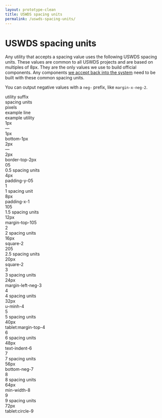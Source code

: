```yaml
---
layout: prototype-clean
title: USWDS spacing units
permalink: /uswds-spacing-units/
---
```


<div class="clearfix container-tablet-lg padding-x-2 padding-y-6 line-height-sans-1">
  <h1 class="text-300 margin-bottom-4 margin-top-0">USWDS spacing units</h1>
  <p class="line-height-sans-4 text-300 margin-bottom-2">Any utility that accepts a spacing value uses the following USWDS spacing units. These values are common to all USWDS projects and are based on multiples of 8px. They are the only values we use to build official components. Any components <a class="text-gray-90 underline-gray-30" href="#0">we accept back into the system</a> need to be built with these common spacing units.</p>
  <p class="line-height-sans-4 text-300 margin-bottom-6">You can output negative values with a <code class="txt-code">neg-</code> prefix, like <code class="txt-code">margin-x-neg-2</code>.</p>
  <div class="row gap flex-align-center margin-bottom-2 padding-bottom-1 border-bottom-2px">
    <div class="col-2 text-700 size-sans-1">utility suffix</div>
    <div class="col-2 text-700 size-sans-1">spacing units</div>
    <div class="col-1 text-700 size-sans-1">pixels</div>
    <div class="col-fill text-700 size-sans-1">example line</div>
    <div class="col-3 text-700 size-sans-1">example utility</div>
  </div>
  <div class="row gap flex-align-center padding-bottom-2 margin-bottom-2 border-bottom border-gray-10">
    <div class="col-2 text-300 size-mono-3"><span class="txt-code text-300">1px</span></div>
    <div class="col-2 text-300 size-sans-3">—</div>
    <div class="col-1 text-300 size-sans-3">1px</div>
    <div class="col-fill">
      <span class="display-block width-full height-1px bg-blue-60v"></span>
    </div>
    <div class="col-3 text-300 size-mono-3">bottom-1px</div>
  </div>
  <div class="row gap flex-align-center padding-bottom-2 margin-bottom-2 border-bottom border-gray-10">
    <div class="col-2 text-300 size-mono-3"><span class="txt-code text-300">2px</span></div>
    <div class="col-2 text-300 size-sans-3">—</div>
    <div class="col-1 text-300 size-sans-3">2px</div>
    <div class="col-fill">
      <span class="display-block width-full height-2px bg-blue-60v"></span>
    </div>
    <div class="col-3 text-300 size-mono-3">border-top-2px</div>
  </div>
  <div class="row gap flex-align-center padding-bottom-2 margin-bottom-2 border-bottom border-gray-10">
    <div class="col-2 text-300 size-mono-3"><span class="txt-code text-300">05</span></div>
    <div class="col-2 text-300 size-sans-3">0.5 spacing units</div>
    <div class="col-1 text-300 size-sans-3">4px</div>
    <div class="col-fill">
      <span class="display-block width-full height-05 bg-blue-60v"></span>
    </div>
    <div class="col-3 text-300 size-mono-3">padding-y-05</div>
  </div>
  <div class="row gap flex-align-center padding-bottom-2 margin-bottom-2 border-bottom border-gray-10">
    <div class="col-2 text-300 size-mono-3"><span class="txt-code text-300">1</span></div>
    <div class="col-2 text-300 size-sans-3">1 spacing unit</div>
    <div class="col-1 text-300 size-sans-3">8px</div>
    <div class="col-fill">
      <span class="display-block width-full height-1 bg-blue-60v"></span>
    </div>
    <div class="col-3 text-300 size-mono-3">padding-x-1</div>
  </div>
  <div class="row gap flex-align-center padding-bottom-2 margin-bottom-2 border-bottom border-gray-10">
    <div class="col-2 text-300 size-mono-3"><span class="txt-code text-300">105</span></div>
    <div class="col-2 text-300 size-sans-3">1.5 spacing units</div>
    <div class="col-1 text-300 size-sans-3">12px</div>
    <div class="col-fill">
      <span class="display-block width-full height-105 bg-blue-60v"></span>
    </div>
    <div class="col-3 text-300 size-mono-3">margin-top-105</div>
  </div>
  <div class="row gap flex-align-center padding-bottom-2 margin-bottom-2 border-bottom border-gray-10">
    <div class="col-2 text-300 size-mono-3"><span class="txt-code text-300">2</span></div>
    <div class="col-2 text-300 size-sans-3">2 spacing units</div>
    <div class="col-1 text-300 size-sans-3">16px</div>
    <div class="col-fill">
      <span class="display-block width-full height-2 bg-blue-60v"></span>
    </div>
    <div class="col-3 text-300 size-mono-3">square-2</div>
  </div>
  <div class="row gap flex-align-center padding-bottom-2 margin-bottom-2 border-bottom border-gray-10">
    <div class="col-2 text-300 size-mono-3"><span class="txt-code text-300">205</span></div>
    <div class="col-2 text-300 size-sans-3">2.5 spacing units</div>
    <div class="col-1 text-300 size-sans-3">20px</div>
    <div class="col-fill">
      <span class="display-block width-full height-205 bg-blue-60v"></span>
    </div>
    <div class="col-3 text-300 size-mono-3">square-2</div>
  </div>
  <div class="row gap flex-align-center padding-bottom-2 margin-bottom-2 border-bottom border-gray-10">
    <div class="col-2 text-300 size-mono-3"><span class="txt-code text-300">3</span></div>
    <div class="col-2 text-300 size-sans-3">3 spacing units</div>
    <div class="col-1 text-300 size-sans-3">24px</div>
    <div class="col-fill">
      <span class="display-block width-full height-3 bg-blue-60v"></span>
    </div>
    <div class="col-3 text-300 size-mono-3">margin-left-neg-3</div>
  </div>
  <div class="row gap flex-align-center padding-bottom-2 margin-bottom-2 border-bottom border-gray-10">
    <div class="col-2 text-300 size-mono-3"><span class="txt-code text-300">4</span></div>
    <div class="col-2 text-300 size-sans-3">4 spacing units</div>
    <div class="col-1 text-300 size-sans-3">32px</div>
    <div class="col-fill">
      <span class="display-block width-full height-4 bg-blue-60v"></span>
    </div>
    <div class="col-3 text-300 size-mono-3">u-minh-4</div>
  </div>
  <div class="row gap flex-align-center padding-bottom-2 margin-bottom-2 border-bottom border-gray-10">
    <div class="col-2 text-300 size-mono-3"><span class="txt-code text-300">5</span></div>
    <div class="col-2 text-300 size-sans-3">5 spacing units</div>
    <div class="col-1 text-300 size-sans-3">40px</div>
    <div class="col-fill">
      <span class="display-block width-full height-5 bg-blue-60v"></span>
    </div>
    <div class="col-3 text-300 size-mono-3">tablet:margin-top-4</div>
  </div>
  <div class="row gap flex-align-center padding-bottom-2 margin-bottom-2 border-bottom border-gray-10">
    <div class="col-2 text-300 size-mono-3"><span class="txt-code text-300">6</span></div>
    <div class="col-2 text-300 size-sans-3">6 spacing units</div>
    <div class="col-1 text-300 size-sans-3">48px</div>
    <div class="col-fill">
      <span class="display-block width-full height-6 bg-blue-60v"></span>
    </div>
    <div class="col-3 text-300 size-mono-3">text-indent-6</div>
  </div>
  <div class="row gap flex-align-center padding-bottom-2 margin-bottom-2 border-bottom border-gray-10">
    <div class="col-2 text-300 size-mono-3"><span class="txt-code text-300">7</span></div>
    <div class="col-2 text-300 size-sans-3">7 spacing units</div>
    <div class="col-1 text-300 size-sans-3">56px</div>
    <div class="col-fill">
      <span class="display-block width-full height-7 bg-blue-60v"></span>
    </div>
    <div class="col-3 text-300 size-mono-3">bottom-neg-7</div>
  </div>
  <div class="row gap flex-align-center padding-bottom-2 margin-bottom-2 border-bottom border-gray-10">
    <div class="col-2 text-300 size-mono-3"><span class="txt-code text-300">8</span></div>
    <div class="col-2 text-300 size-sans-3">8 spacing units</div>
    <div class="col-1 text-300 size-sans-3">64px</div>
    <div class="col-fill">
      <span class="display-block width-full height-8 bg-blue-60v"></span>
    </div>
    <div class="col-3 text-300 size-mono-3">min-width-8</div>
  </div>
  <div class="row gap flex-align-center padding-bottom-2 margin-bottom-2 border-bottom border-gray-10">
    <div class="col-2 text-300 size-mono-3"><span class="txt-code text-300">9</span></div>
    <div class="col-2 text-300 size-sans-3">9 spacing units</div>
    <div class="col-1 text-300 size-sans-3">72px</div>
    <div class="col-fill">
      <span class="display-block width-full height-9 bg-blue-60v"></span>
    </div>
    <div class="col-3 text-300 size-mono-3">tablet:circle-9</div>
  </div>
</div>
